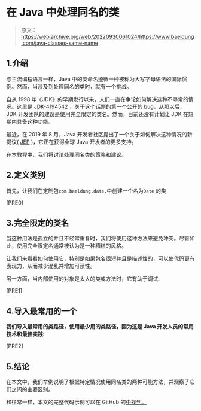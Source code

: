 # 在 Java 中处理同名的类

> 原文：<https://web.archive.org/web/20220930061024/https://www.baeldung.com/java-classes-same-name>

## 1.介绍

与主流编程语言一样，Java 中的类命名遵循一种被称为大写字母语法的国际惯例。然而，当涉及到处理同名的类时，就有一个挑战。

自从 1998 年《JDK》的早期发行以来，人们一直在争论如何解决这种不寻常的情况。这里是 [JDK-4194542](https://web.archive.org/web/20221101132734/https://bugs.java.com/bugdatabase/view_bug.do?bug_id=4194542 "JDK-4194542") ，关于这个话题的第一个公开的 bug，从那以后，JDK 开发团队的建议是使用完全限定的类名。然而，目前还没有计划让 JDK 在短期内具备这种功能。

最近，在 2019 年 8 月，Java 开发者社区提出了一个关于如何解决这种情况的新提议( [JEP](https://web.archive.org/web/20221101132734/https://gist.github.com/cardil/b29a81efd64a09585076fe00e3d34de7 "JEP") )，它正在获得全球 Java 开发者的更多支持。

在本教程中，我们将讨论处理同名类的策略和建议。

## 2.定义类别

首先，让我们在定制包`com.baeldung.date.`中创建一个名为`Date` 的类

[PRE0]

## 3.完全限定的类名

当这种用法是孤立的并且不经常重复时，我们将使用这种方法来避免冲突。尽管如此，使用完全限定名通常被认为是一种糟糕的风格。

让我们来看看如何使用它，特别是如果包名很短并且是描述性的，可以使代码更有表现力，从而减少混乱并增加可读性。

另一方面，当内部使用的对象是太大的类或方法时，它有助于调试:

[PRE1]

## 4.导入最常用的一个

**我们导入最常用的类路径，使用最少用的类路径，因为这是 Java 开发人员的常用技术和最佳实践:**

[PRE2]

## 5.结论

在本文中，我们举例说明了根据特定情况使用同名类的两种可能方法，并观察了它们之间的主要区别。

和往常一样，本文的完整代码示例可以在 GitHub 的[中找到。](https://web.archive.org/web/20221101132734/https://github.com/eugenp/tutorials/tree/master/core-java-modules/core-java-lang-5)